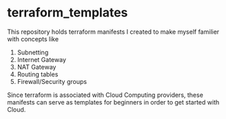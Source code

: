 # terraform_templates

This repository holds terraform manifests I created to make myself familier with concepts like
1. Subnetting
2. Internet Gateway
3. NAT Gateway
4. Routing tables
5. Firewall/Security groups

Since terraform is associated with Cloud Computing providers, these manifests can serve as templates for beginners in order to get started with Cloud.
